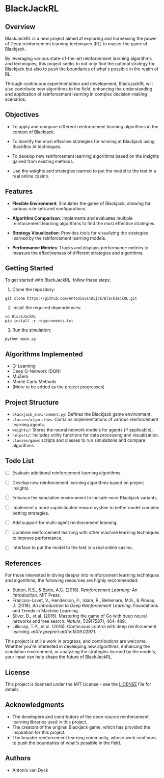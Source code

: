 
# BlackJackRL

## Overview
BlackJackRL is a new project aimed at exploring and harnessing the power of Deep reinforcement learning techniques (RL) to master the game of Blackjack. 

By leveraging various state-of-the-art reinforcement learning algorithms and techniques, this project seeks to not only find the optimal strategy for Blackjack but also to push the boundaries of what's possible in the realm of RL. 

Through continuous experimentation and development, BlackJackRL will also contribute new algorithms to the field, enhancing the understanding and application of reinforcement learning in complex decision-making scenarios.

## Objectives
- To apply and compare different reinforcement learning algorithms in the context of Blackjack.

- To identify the most effective strategies for winning at Blackjack using BlackBox AI techniques.

- To develop new reinforcement learning algorithms based on the insights gained from existing methods.

- Use the weights and strategies learned to put the model to the test in a real online casino.

## Features
- **Flexible Environment**: Simulates the game of Blackjack, allowing for various rule sets and configurations.

- **Algorithm Comparison**: Implements and evaluates multiple reinforcement learning algorithms to find the most effective strategies.

- **Strategy Visualization**: Provides tools for visualizing the strategies learned by the reinforcement learning models.

- **Performance Metrics**: Tracks and displays performance metrics to measure the effectiveness of different strategies and algorithms.

## Getting Started
To get started with BlackJackRL, follow these steps:

1. Clone the repository:
```
git clone https://github.com/AntoniovanDijck/BlackJackRL.git
```
2. Install the required dependencies:
```
cd BlackJackRL
pip install -r requirements.txt
```
3. Run the simulation:
```
python main.py
```

## Algorithms Implemented
- Q-Learning
- Deep Q-Network (DQN)
- MuZero
- Monte Carlo Methods
- (More to be added as the project progresses)

## Project Structure
- `blackjack_environment.py`: Defines the Blackjack game environment.
- `classes/algorithms`: Contains implementations of various reinforcement learning agents.
- `weights/`: Stores the neural network models for agents (if applicable).
- `helpers/`: Includes utility functions for data processing and visualization.
- `classes/game`: scripts and classes to run simulations and compare algorithms.

## Todo List
- [ ] Evaluate additional reinforcement learning algorithms.
- [ ] Develop new reinforcement learning algorithms based on project insights.
- [ ] Enhance the simulation environment to include more Blackjack variants.
- [ ] Implement a more sophisticated reward system to better model complex betting strategies.
- [ ] Add support for multi-agent reinforcement learning.
- [ ] Combine reinforcement learning with other machine learning techniques to improve performance.
- [ ] Interface to put the model to the test in a real online casino.


## References
For those interested in diving deeper into reinforcement learning techniques and algorithms, the following resources are highly recommended:

- Sutton, R.S., & Barto, A.G. (2018). *Reinforcement Learning: An Introduction*. MIT Press.
- Francois-Lavet, V., Henderson, P., Islam, R., Bellemare, M.G., & Pineau, J. (2018). *An Introduction to Deep Reinforcement Learning*. Foundations and Trends in Machine Learning.
- Silver, D., et al. (2016). Mastering the game of Go with deep neural networks and tree search. *Nature*, 529(7587), 484-489.
- Lillicrap, T.P., et al. (2016). Continuous control with deep reinforcement learning. *arXiv preprint arXiv:1509.02971*.

This project is still a work in progress, and contributions are welcome. Whether you're interested in developing new algorithms, enhancing the simulation environment, or analyzing the strategies learned by the models, your input can help shape the future of BlackJackRL.

## License
This project is licensed under the MIT License - see the [LICENSE](LICENSE) file for details.

## Acknowledgments
- The developers and contributors of the open-source reinforcement learning libraries used in this project.
- The creators of the original Blackjack game, which has provided the inspiration for this project.
- The broader reinforcement learning community, whose work continues to push the boundaries of what's possible in the field.

## Authors
- Antonio van Dyck


